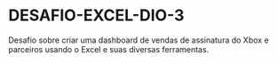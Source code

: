 # DESAFIO-EXCEL-DIO-3
Desafio sobre criar uma dashboard de vendas de assinatura do Xbox e parceiros usando o Excel e suas diversas ferramentas.
